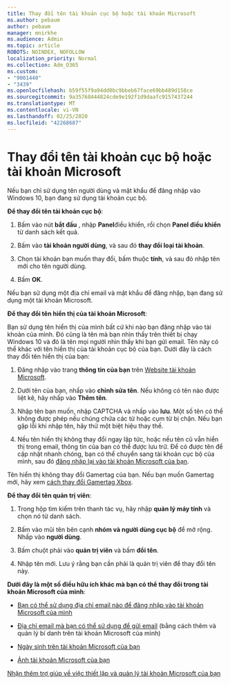 ```yaml
---
title: Thay đổi tên tài khoản cục bộ hoặc tài khoản Microsoft
ms.author: pebaum
author: pebaum
manager: mnirkhe
ms.audience: Admin
ms.topic: article
ROBOTS: NOINDEX, NOFOLLOW
localization_priority: Normal
ms.collection: Adm_O365
ms.custom:
- "9001440"
- "3439"
ms.openlocfilehash: b59f55f9a94dd0bc9bbeb67face69bb489d158ce
ms.sourcegitcommit: 9a35768444824cde9e192f1d9daafc9157437244
ms.translationtype: MT
ms.contentlocale: vi-VN
ms.lasthandoff: 02/25/2020
ms.locfileid: "42268687"
---
```

# <a name="change-the-name-of-a-local-account-or-a-microsoft-account"></a>Thay đổi tên tài khoản cục bộ hoặc tài khoản Microsoft

Nếu bạn chỉ sử dụng tên người dùng và mật khẩu để đăng nhập vào Windows 10, bạn đang sử dụng tài khoản cục bộ. 

**Để thay đổi tên tài khoản cục bộ**:

1. Bấm vào nút **bắt đầu** , nhập **Panel**điều khiển, rồi chọn **Panel điều khiển** từ danh sách kết quả.

2. Bấm vào **tài khoản người dùng**, và sau đó **thay đổi loại tài khoản**.

3. Chọn tài khoản bạn muốn thay đổi, bấm thuộc **tính**, và sau đó nhập tên mới cho tên người dùng.

4. Bấm **OK**.

Nếu bạn sử dụng một địa chỉ email và mật khẩu để đăng nhập, bạn đang sử dụng một tài khoản Microsoft.

**Để thay đổi tên hiển thị của tài khoản Microsoft**:

Bạn sử dụng tên hiển thị của mình bất cứ khi nào bạn đăng nhập vào tài khoản của mình. Đó cũng là tên mà bạn nhìn thấy trên thiết bị chạy Windows 10 và đó là tên mọi người nhìn thấy khi bạn gửi email. Tên này có thể khác với tên hiển thị của tài khoản cục bộ của bạn. Dưới đây là cách thay đổi tên hiển thị của bạn:

1. Đăng nhập vào trang **thông tin của bạn** trên [Website tài khoản Microsoft](https://account.microsoft.com/).

2. Dưới tên của bạn, nhấp vào **chỉnh sửa tên**. Nếu không có tên nào được liệt kê, hãy nhấp vào **Thêm tên**. 

3. Nhập tên bạn muốn, nhập CAPTCHA và nhấp vào **lưu**. Một số tên có thể không được phép nếu chúng chứa các từ hoặc cụm từ bị chặn. Nếu bạn gặp lỗi khi nhập tên, hãy thử một biệt hiệu thay thế.

4. Nếu tên hiển thị không thay đổi ngay lập tức, hoặc nếu tên cũ vẫn hiển thị trong email, thông tin của bạn có thể được lưu trữ. Để có được tên để cập nhật nhanh chóng, bạn có thể chuyển sang tài khoản cục bộ của mình, sau đó [đăng nhập lại vào tài khoản Microsoft của bạn](https://account.microsoft.com/).

Tên hiển thị không thay đổi Gamertag của bạn. Nếu bạn muốn Gamertag mới, hãy xem [cách thay đổi Gamertag Xbox](https://support.xbox.com/id-ID/account-management/change-xbox-live-gamertag).

**Để thay đổi tên quản trị viên**:

1. Trong hộp tìm kiếm trên thanh tác vụ, hãy nhập **quản lý máy tính** và chọn nó từ danh sách.

2. Bấm vào mũi tên bên cạnh **nhóm và người dùng cục bộ** để mở rộng. Nhấp vào **người dùng**.

3. Bấm chuột phải vào **quản trị viên** và bấm **đổi tên**.

4. Nhập tên mới. Lưu ý rằng bạn cần phải là quản trị viên để thay đổi tên này.

**Dưới đây là một số điều hữu ích khác mà bạn có thể thay đổi trong tài khoản Microsoft của mình**:

- [Bạn có thể sử dụng địa chỉ email nào để đăng nhập vào tài khoản Microsoft của mình](https://support.microsoft.com/help/4026162)

- [Địa chỉ email mà bạn có thể sử dụng để gửi email](https://support.microsoft.com/help/12407) (bằng cách thêm và quản lý bí danh trên tài khoản Microsoft của mình)

- [Ngày sinh trên tài khoản Microsoft của bạn](https://support.microsoft.com/help/12411)

- [Ảnh tài khoản Microsoft của bạn](https://support.microsoft.com/help/4026790)

[Nhận thêm trợ giúp về việc thiết lập và quản lý tài khoản Microsoft của bạn](https://support.microsoft.com/hub/4294457/microsoft-account-help#manage-account)